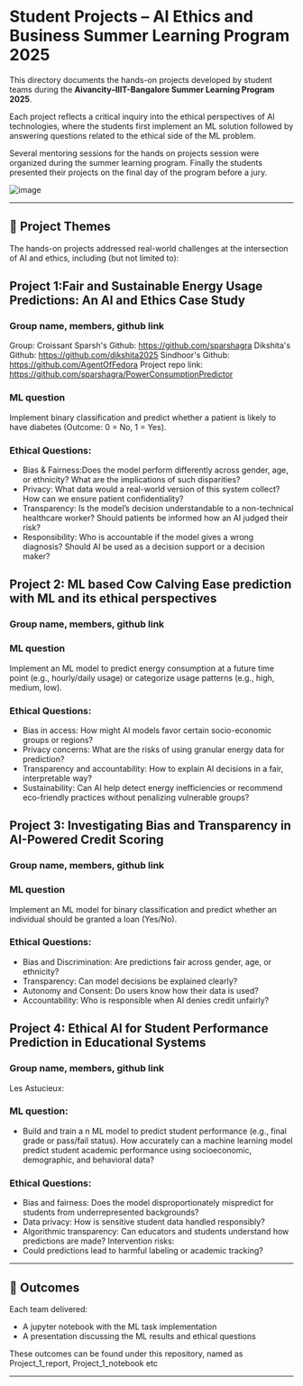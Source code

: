 # Student Projects – AI Ethics and Business Summer Learning Program 2025

This directory documents the hands-on projects developed by student teams during the **Aivancity–IIIT-Bangalore Summer Learning Program 2025**.

Each project reflects a critical inquiry into the ethical perspectives of AI technologies, where the students first implement an ML solution followed by answering questions related to the ethical side of the ML problem.

Several mentoring sessions for the hands on projects session were organized during the summer learning program. Finally the students presented their projects on the final day of the program before a jury. 

![image](https://github.com/user-attachments/assets/cc605382-4a2e-41fd-843a-66f6685ac986)

---

## 🧠 Project Themes

The hands-on projects addressed real-world challenges at the intersection of AI and ethics, including (but not limited to):

## Project 1:Fair and Sustainable Energy Usage Predictions: An AI and Ethics Case Study
### Group name, members, github link 
Group: Croissant
Sparsh's Github: https://github.com/sparshagra
Dikshita's Github: https://github.com/dikshita2025
Sindhoor's Github: https://github.com/AgentOfFedora
Project repo link: https://github.com/sparshagra/PowerConsumptionPredictor

### ML question
Implement binary classification and predict whether a patient is likely to have diabetes (Outcome: 0 = No, 1 = Yes).
### Ethical Questions:
* Bias & Fairness:Does the model perform differently across gender, age, or ethnicity? What are the implications of such disparities?
* Privacy: What data would a real-world version of this system collect? How can we ensure patient confidentiality?
* Transparency: Is the model’s decision understandable to a non-technical healthcare worker? Should patients be informed how an AI judged their risk?
* Responsibility: Who is accountable if the model gives a wrong diagnosis? Should AI be used as a decision support or a decision maker?

## Project 2: ML based Cow Calving Ease prediction with ML and its ethical perspectives
### Group name, members, github link
### ML question
Implement an ML model to predict energy consumption at a future time point (e.g., hourly/daily usage) or categorize usage patterns (e.g., high, medium, low).
### Ethical Questions:
* Bias in access: How might AI models favor certain socio-economic groups or regions?
* Privacy concerns: What are the risks of using granular energy data for prediction?
* Transparency and accountability: How to explain AI decisions in a fair, interpretable way?
* Sustainability: Can AI help detect energy inefficiencies or recommend eco-friendly practices without penalizing vulnerable groups?

## Project 3: Investigating Bias and Transparency in AI-Powered Credit Scoring
### Group name, members, github link
### ML question
Implement an ML model for binary classification and predict whether an individual should be granted a loan (Yes/No).

### Ethical Questions:
* Bias and Discrimination: Are predictions fair across gender, age, or ethnicity?
* Transparency: Can model decisions be explained clearly?
* Autonomy and Consent: Do users know how their data is used?
* Accountability: Who is responsible when AI denies credit unfairly?
  
## Project 4: Ethical AI for Student Performance Prediction in Educational Systems
### Group name, members, github link
Les Astucieux: 
### ML question:
* Build and train a n ML model to predict student performance (e.g., final grade or pass/fail status). How accurately can a machine learning model predict student academic performance using socioeconomic, demographic, and behavioral data?

### Ethical Questions:
* Bias and fairness: Does the model disproportionately mispredict for students from underrepresented backgrounds?
*  Data privacy: How is sensitive student data handled responsibly?
*  Algorithmic transparency: Can educators and students understand how predictions are made? Intervention risks:
*  Could predictions lead to harmful labeling or academic tracking?
---

## 🏁 Outcomes

Each team delivered:

- A jupyter notebook with the ML task implementation
- A presentation discussing the ML results and ethical questions

These outcomes can be found under this repository, named as Project_1_report, Project_1_notebook etc

---


